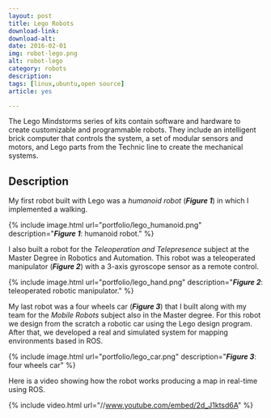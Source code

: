 ```yaml
---
layout: post
title: Lego Robots
download-link: 
download-alt:  
date: 2016-02-01
img: robot-lego.png
alt: robot-lego
category: robots
description: 
tags: [linux,ubuntu,open source]
article: yes

---
```


The Lego Mindstorms series of kits contain software and hardware to create customizable and programmable robots. They include an intelligent brick computer that controls the system, a set of modular sensors and motors, and Lego parts from the Technic line to create the mechanical systems.

## Description

My first robot built with Lego was a _humanoid robot_ (<b><i>Figure 1</i></b>) in which I implemented a walking.

{% include image.html url="portfolio/lego_humanoid.png" description="<b><i>Figure 1</i></b>: humanoid robot." %}

I also built a robot for the _Teleoperation and Telepresence_ subject at the Master Degree in Robotics and Automation. This robot was a teleoperated manipulator (<b><i>Figure 2</i></b>) with a 3-axis gyroscope sensor as a remote control.

{% include image.html url="portfolio/lego_hand.png" description="<b><i>Figure 2</i></b>: teleoperated robotic manipulator." %}

My last robot was a four wheels car (<b><i>Figure 3</i></b>) that I built along with my team for the _Mobile Robots_ subject also in the Master degree. For this robot we design from the scratch a robotic car using the Lego design program. After that, we developed a real and simulated system for mapping environments based in ROS.

{% include image.html url="portfolio/lego_car.png" description="<b><i>Figure 3</i></b>: four wheels car" %}

Here is a video showing how the robot works producing a map in real-time using ROS.

{% include video.html url="//www.youtube.com/embed/2d_J1ktsd6A" %}
